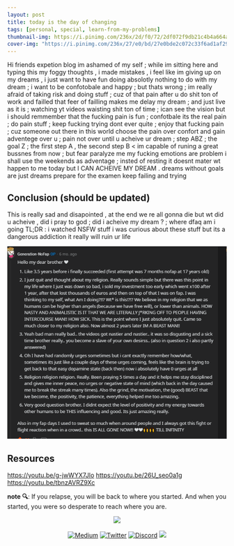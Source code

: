 ```yaml
---
layout: post
title: today is the day of changing
tags: [personal, special, learn-from-my-problems]
thumbnail-img: https://i.pinimg.com/236x/2d/f0/72/2df072f9db21c4b4a664a2823281018d.jpg
cover-img: "https://i.pinimg.com/236x/27/e0/bd/27e0bde2c072c33f6ad1af29d0344fb2.jpg"
---
```



Hi friends 
expetion blog 
im ashamed of my self ; while im sitting here and typing this my foggy thoughts , i made mistakes , i feel like im giving up on my dreams , i just want to have fun doing absolotly nothing to do with my dream ; i want to be confotobale and happy ; but thats wrong ; im really afraid of taking risk and doing stuff ; cuz of that pain after u do shit ton of work and failled that feer of failling makes me delay my dream ; and just live as it is ; watching yt videos waisting shit ton of time ; ican see the vision but i should remmember that the fucking pain is fun ; confotbale its the real pain ; do pain stuff ; keep fucking trying dont ever quite ; enjoy that fucking pain ; cuz someone out there in this world choose the pain over confort and gain adventege over u ; pain not over until u acheive ur dream ; step ABZ ; the goal Z ; the first step A , the second step B < 
im capable of runing a great bussnes from now ; but fear paralyze me
my fucking emotions are problem 
i shall use the weekends as adventage ; insted of resting 
it doesnt mater wt happen to me today but I CAN ACHEIVE MY DREAM . 
dreams without goals are just dreams
prepare for the examen 
keep failing and trying 

## Conclusion (should be updated)

This is really sad and disapointed , at the end we re all gonna die but wt did u acheive , did i pray to god ; did i acheive my dream ? ; where dfaq am i going 
TL;DR : i watched NSFW stuff i was curious about these stuff but its a dangerous addiction it really will ruin ur life 

![](../assets/img/2022-03-15-Time-to-change/2022-03-15-Time-to-change0.png)
## Resources 

https://youtu.be/g-jwWYX7Jlo
https://youtu.be/26U_seo0a1g
https://youtu.be/tbnzAVRZ9Xc

**note 🔍**: If you relapse, you will be back to where you started. And when you started, you were so desperate to reach where you are.


<p align="center">
    <img src="https://media.giphy.com/media/3oz8xD8KOjTwxGG1q0/giphy.gif">
</p>

<p align="center">
    <a href="https://thefamasgame.medium.com/">
    <img alt="Medium" src="https://img.shields.io/badge/Medium%20-%23000000.svg?&style=for-the-badge&logo=Medium&logoColor=white"/></a>
    <a href="https://twitter.com/ChabouAit">
    <img alt="Twitter" src="https://img.shields.io/badge/Twitter%20-%231DA1F2.svg?&style=for-the-badge&logo=Twitter&logoColor=white"/></a>
    <a href="https://discord.gg/rFC7u7VKc9">
    <img alt="Discord" src="https://img.shields.io/badge/Discord%20-%237289DA.svg?&style=for-the-badge&logo=discord&logoColor=white"/></a>
    <a href="https://github.com/amine123ait.gpg">
    <img src="https://img.shields.io/badge/pgp-0xD1C381399984AAB5-313131?style=for-the-badge" /></a>
</p>